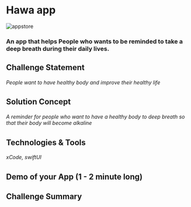 # Hawa app
![appstore](https://user-images.githubusercontent.com/116789430/212016666-9f4b7685-b3ea-44c2-ae35-d26ba63b4b87.png)

### An app that helps People who wants to be reminded to take a deep breath during their daily lives.

## Challenge Statement
###### People want to have healthy body and improve their healthy life

## Solution Concept
###### A reminder for people who want to have a healthy body to deep breath so that their body will become alkaline

## Technologies & Tools
###### xCode, swiftUI

## Demo of your App (1 - 2 minute long)

## Challenge Summary
